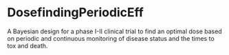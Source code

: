 # DosefindingPeriodicEff
A Bayesian design for a phase I-II clinical trial to find an optimal dose based on periodic and continuous monitoring of disease status and the times to tox and death.
